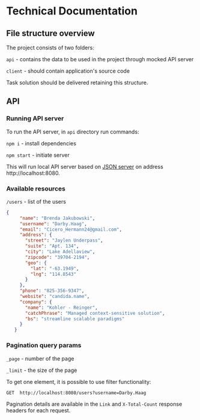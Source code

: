 # Technical Documentation
 
## File structure overview
 
The project consists of two folders:
 
`api` - contains the data to be used in the project through mocked API server
 
`client` - should contain application's source code
 
Task solution should be delivered retaining this structure.
 
## API
 
### Running API server
 
To run the API server, in `api` directory run commands:
 
`npm i` - install dependencies
 
`npm start` - initiate server
 
This will run local API server based on [JSON server](https://github.com/typicode/json-server) on address http://localhost:8080.
 
### Available resources
 
`/users` - list of the users
 
```json
{
     "name": "Brenda Jakubowski",
     "username": "Darby.Haag",
     "email": "Cicero_Hermann24@gmail.com",
     "address": {
       "street": "Jaylen Underpass",
       "suite": "Apt. 134",
       "city": "Lake Adellaview",
       "zipcode": "39704-2194",
       "geo": {
         "lat": "-63.1949",
         "lng": "114.8543"
       }
     },
     "phone": "825-356-9347",
     "website": "candida.name",
     "company": {
       "name": "Kohler - Reinger",
       "catchPhrase": "Managed context-sensitive solution",
       "bs": "streamline scalable paradigms"
     }
   }
```
 
### Pagination query params
 
`_page` - number of the page
 
`_limit` - the size of the page
 
To get one element, it is possible to use filter functionality:
 
`GET  http://localhost:8080/users?username=Darby.Haag`
 
Pagination details are available in the `Link` and `X-Total-Count` response headers for each request.
